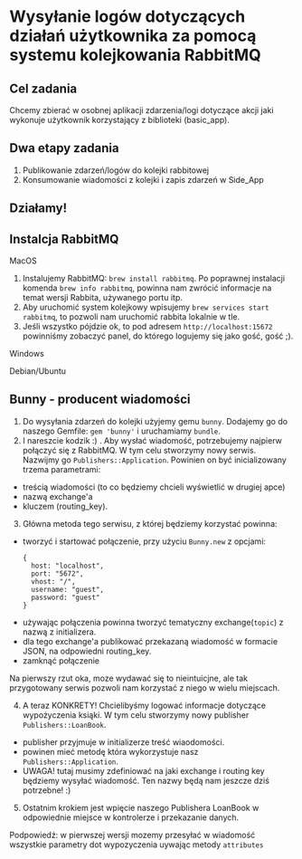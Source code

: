 # Wysyłanie logów dotyczących działań użytkownika za pomocą systemu kolejkowania RabbitMQ

## Cel zadania

Chcemy zbierać w osobnej aplikacji zdarzenia/logi dotyczące akcji jaki wykonuje użytkownik korzystający z biblioteki (basic_app).

## Dwa etapy zadania

1. Publikowanie zdarzeń/logów do kolejki rabbitowej
2. Konsumowanie wiadomości z kolejki i zapis zdarzeń w Side_App

## Działamy!

## Instalcja RabbitMQ

MacOS

1. Instalujemy RabbitMQ: `brew install rabbitmq`. Po poprawnej instalacji komenda `brew info rabbitmq`, powinna nam zwrócić informacje na temat wersji Rabbita, używanego portu itp.
2. Aby uruchomić system kolejkowy wpisujemy `brew services start  rabbitmq`, to pozwoli nam uruchomić rabbita lokalnie w tle.
3. Jeśli wszystko pójdzie ok, to pod adresem `http://localhost:15672` powinniśmy zobaczyć panel, do którego logujemy się jako gość, gość ;).

Windows

Debian/Ubuntu

## Bunny - producent wiadomości

1. Do wysyłania zdarzeń do kolejki użyjemy gemu `bunny`. Dodajemy go do naszego Gemfile: `gem 'bunny'` i uruchamiamy `bundle`.
2. I nareszcie kodzik :) . Aby wysłać wiadomość, potrzebujemy najpierw połączyć się z RabbitMQ. W tym celu stworzymy nowy serwis.
Nazwijmy go `Publishers::Application`. Powinien on być inicializowany trzema parametrami:
  - treścią wiadomości (to co będziemy chcieli wyświetlić w drugiej apce)
  - nazwą exchange'a
  - kluczem (routing_key).

3. Główna metoda tego serwisu, z której będziemy korzystać powinna:
  - tworzyć i startować połączenie, przy użyciu `Bunny.new` z opcjami:
    ```
    {
      host: "localhost",
      port: "5672",
      vhost: "/",
      username: "guest",
      password: "guest"
    }
    ```
  - używając połączenia powinna tworzyć tematyczny exchange(`topic`) z nazwą z initializera.
  - dla tego exchange'a publikować przekazaną wiadomość w formacie JSON, na odpowiedni routing_key.
  - zamknąć połączenie

  Na pierwszy rzut oka, moze wydawać się to nieintuicjne, ale tak przygotowany serwis pozwoli nam korzystać z niego w wielu miejscach.

4. A teraz KONKRETY! Chcielibyśmy logować informacje dotyczące wypożyczenia ksiąki. W tym celu stworzymy nowy publisher `Publishers::LoanBook`.
  - publisher przyjmuje w initializerze treść wiaodomości.
  - powinen mieć metodę która wykorzystuje nasz `Publishers::Application`. 
  - UWAGA! tutaj musimy zdefiniować na jaki exchange i routing key będziemy wysyłać wiadomość.
  Ten nazwy będą nam jeszcze dziś potrzebne! :)

5. Ostatnim krokiem jest wpięcie naszego Publishera LoanBook w odpowiednie miejsce w kontrolerze i przekazanie danych.

Podpowiedź: w pierwszej wersji mozemy przesyłać w wiadomość wszystkie parametry dot wypozyczenia uywając metody `attributes`
